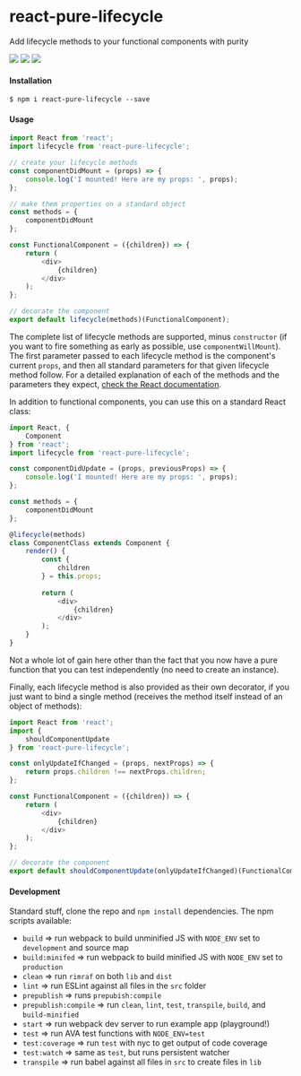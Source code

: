 # react-pure-lifecycle

Add lifecycle methods to your functional components with purity

<img src="https://img.shields.io/badge/build-passing-brightgreen.svg"/>
<img src="https://img.shields.io/badge/coverage-100%25-brightgreen.svg"/>
<img src="https://img.shields.io/badge/license-MIT-blue.svg"/>

#### Installation

    $ npm i react-pure-lifecycle --save
    
#### Usage

```javascript
import React from 'react';
import lifecycle from 'react-pure-lifecycle';

// create your lifecycle methods
const componentDidMount = (props) => {
    console.log('I mounted! Here are my props: ', props);
};

// make them properties on a standard object
const methods = {
    componentDidMount
};

const FunctionalComponent = ({children}) => {
    return (
        <div>
            {children}
        </div>
    );
};

// decorate the component
export default lifecycle(methods)(FunctionalComponent);
```

The complete list of lifecycle methods are supported, minus `constructor` (if you want to fire something as early as possible, use `componentWillMount`). The first parameter passed to each lifecycle method is the component's current `props`, and then all standard parameters for that given lifecycle method follow. For a detailed explanation of each of the methods and the parameters they expect, [check the React documentation](https://facebook.github.io/react/docs/react-component.html#the-component-lifecycle).

In addition to functional components, you can use this on a standard React class:

```javascript
import React, {
    Component
} from 'react';
import lifecycle from 'react-pure-lifecycle';

const componentDidUpdate = (props, previousProps) => {
    console.log('I mounted! Here are my props: ', props);
};

const methods = {
    componentDidMount
};

@lifecycle(methods)
class ComponentClass extends Component {
    render() {
        const {
            children
        } = this.props;
        
        return (
            <div>
                {children}
            </div>
        );
    }
}
```

Not a whole lot of gain here other than the fact that you now have a pure function that you can test independently (no need to create an instance).

Finally, each lifecycle method is also provided as their own decorator, if you just want to bind a single method (receives the method itself instead of an object of methods):

```javascript
import React from 'react';
import {
    shouldComponentUpdate
} from 'react-pure-lifecycle';

const onlyUpdateIfChanged = (props, nextProps) => {
    return props.children !== nextProps.children;
};

const FunctionalComponent = ({children}) => {
    return (
        <div>
            {children}
        </div>
    );
};

// decorate the component
export default shouldComponentUpdate(onlyUpdateIfChanged)(FunctionalComponent);
```

#### Development

Standard stuff, clone the repo and `npm install` dependencies. The npm scripts available:
* `build` => run webpack to build unminified JS with `NODE_ENV` set to `development` and source map
* `build:minifed` => run webpack to build minified JS with `NODE_ENV` set to `production`
* `clean` => run `rimraf` on both `lib` and `dist`
* `lint` => run ESLint against all files in the `src` folder
* `prepublish` => runs `prepubish:compile`
* `prepublish:compile` => run `clean`, `lint`, `test`, `transpile`, `build`, and `build-minified`
* `start` => run webpack dev server to run example app (playground!)
* `test` => run AVA test functions with `NODE_ENV=test`
* `test:coverage` => run `test` with nyc to get output of code coverage
* `test:watch` => same as `test`, but runs persistent watcher
* `transpile` => run babel against all files in `src` to create files in `lib`
